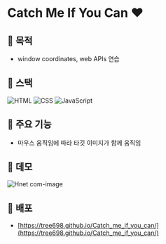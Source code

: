# Catch Me If You Can :heart:

## 🌟 목적

- window coordinates, web APIs 연습

## 🌟 스택

![HTML](https://img.shields.io/badge/-HTML5-F05032?style=for-the-badge&logo=html5&logoColor=ffffff)
![CSS](https://img.shields.io/badge/-CSS-007ACC?style=for-the-badge&logo=css3)
![JavaScript](https://img.shields.io/badge/-JavaScript-%23F7DF1C?style=for-the-badge&logo=javascript&logoColor=000000&labelColor=%23F7DF1C&color=%23FFCE5A)

## 🌟 주요 기능

- 마우스 움직임에 따라 타깃 이미지가 함께 움직임

## 🌟 데모

![Hnet com-image](https://user-images.githubusercontent.com/53497516/167249574-f1491538-de33-4874-abae-c49e375f053d.gif)

## 🌟 배포

- [https://tree698.github.io/Catch_me_if_you_can/](https://tree698.github.io/Catch_me_if_you_can/)

